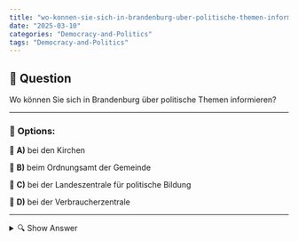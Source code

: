 ```yaml
---
title: "wo-konnen-sie-sich-in-brandenburg-uber-politische-themen-informieren"
date: "2025-03-10"
categories: "Democracy-and-Politics"
tags: "Democracy-and-Politics"
---
```


## 📌 **Question**

Wo können Sie sich in Brandenburg über politische Themen informieren?



---

### 📝 **Options:**

🔘 **A)** bei den Kirchen

🔘 **B)** beim Ordnungsamt der Gemeinde

🔘 **C)** bei der Landeszentrale für politische Bildung

🔘 **D)** bei der Verbraucherzentrale

---

<details>
  <summary>🔍 Show Answer</summary>

  <p>
💡  <b>Correct Answer:</b>  c
  </p>
  <p>
    📖<b>Explanation:</b>
    In Brandenburg haben Bürger verschiedene Anlaufstellen, um sich über politische Themen zu informieren. Politische Bildung ist wichtig für die Teilhabe am demokratischen Prozess und das Verständnis aktueller gesellschaftlicher Entwicklungen. Es gibt spezialisierte Einrichtungen, die Bildungsangebote, Informationsmaterialien und Veranstaltungen anbieten. Zudem sind lokale Behörden und Verbraucherzentralen wichtige Informationsquellen, die jedoch unterschiedliche Schwerpunkte setzen. Die richtige Wahl der Informationsquelle hängt davon ab, welche Art von politischer Information gesucht wird.
  </p>
</details>
